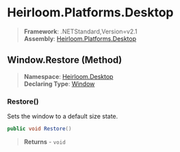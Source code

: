 # Heirloom.Platforms.Desktop

> **Framework**: .NETStandard,Version=v2.1  
> **Assembly**: [Heirloom.Platforms.Desktop][0]

## Window.Restore (Method)

> **Namespace**: [Heirloom.Desktop][0]  
> **Declaring Type**: [Window][1]

### Restore()

Sets the window to a default size state.

```cs
public void Restore()
```

> **Returns** - `void`

[0]: ../../../Heirloom.Platforms.Desktop.md
[1]: ../Window.md
